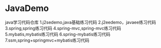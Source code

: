 # JavaDemo
java学习代码仓库
1.j2sedemo,java基础练习代码
2.j2eedemo，javaee练习代码
3.spring,spring练习代码
4.spring-mvc,spring-mvc练习代码
5.mybatis,mybatis练习代码
6.spring-mybatis练习代码
7.ssm,spring+springmvc+mybatis练习代码
